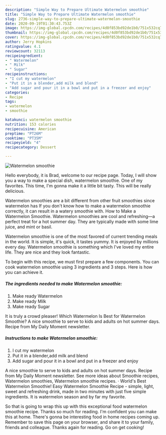 ```yaml
---
description: "Simple Way to Prepare Ultimate Watermelon smoothie"
title: "Simple Way to Prepare Ultimate Watermelon smoothie"
slug: 2736-simple-way-to-prepare-ultimate-watermelon-smoothie
date: 2020-09-19T01:30:43.753Z
image: https://img-global.cpcdn.com/recipes/4d0f853bd92de1b0/751x532cq70/watermelon-smoothie-recipe-main-photo.jpg
thumbnail: https://img-global.cpcdn.com/recipes/4d0f853bd92de1b0/751x532cq70/watermelon-smoothie-recipe-main-photo.jpg
cover: https://img-global.cpcdn.com/recipes/4d0f853bd92de1b0/751x532cq70/watermelon-smoothie-recipe-main-photo.jpg
author: Jerry Hopkins
ratingvalue: 4.1
reviewcount: 32113
recipeingredient:
- " Watermelon"
- " Milk"
- " Sugar"
recipeinstructions:
- "I cut my watermelon"
- "Put it in a blender,add milk and blend"
- "Add sugar and pour it in a bowl and put in a freezer and enjoy"
categories:
- Recipe
tags:
- watermelon
- smoothie

katakunci: watermelon smoothie 
nutrition: 153 calories
recipecuisine: American
preptime: "PT26M"
cooktime: "PT35M"
recipeyield: "4"
recipecategory: Dessert

---
```



![Watermelon smoothie](https://img-global.cpcdn.com/recipes/4d0f853bd92de1b0/751x532cq70/watermelon-smoothie-recipe-main-photo.jpg)

Hello everybody, it is Brad, welcome to our recipe page. Today, I will show you a way to make a special dish, watermelon smoothie. One of my favorites. This time, I'm gonna make it a little bit tasty. This will be really delicious.

Watermelon smoothies are a bit different from other fruit smoothies since watermelon has If you don&#39;t know how to make a watermelon smoothie correctly, it can result in a watery smoothie with. How to Make a Watermelon Smoothie. Watermelon smoothies are cool and refreshing—a perfect treat for a hot summer day. They are typically made with some lime juice, and mint or basil.

Watermelon smoothie is one of the most favored of current trending meals in the world. It is simple, it's quick, it tastes yummy. It is enjoyed by millions every day. Watermelon smoothie is something which I've loved my entire life. They are nice and they look fantastic.


To begin with this recipe, we must first prepare a few components. You can cook watermelon smoothie using 3 ingredients and 3 steps. Here is how you can achieve it.

<!--inarticleads1-->

##### The ingredients needed to make Watermelon smoothie:

1. Make ready  Watermelon
1. Make ready  Milk
1. Make ready  Sugar


It is truly a crowd pleaser! Which Watermelon Is Best for Watermelon Smoothie? A nice smoothie to serve to kids and adults on hot summer days. Recipe from My Daily Moment newsletter. 

<!--inarticleads2-->

##### Instructions to make Watermelon smoothie:

1. I cut my watermelon
1. Put it in a blender,add milk and blend
1. Add sugar and pour it in a bowl and put in a freezer and enjoy


A nice smoothie to serve to kids and adults on hot summer days. Recipe from My Daily Moment newsletter. See more ideas about Smoothie recipes, Watermelon smoothies, Watermelon smoothie recipes. · World&#39;s Best Watermelon Smoothie! Easy Watermelon Smoothie Recipe - simple, light, sweet and refreshing drink, made in two minutes with just five simple ingredients. It is watermelon season and by far my favorite. 

So that is going to wrap this up with this exceptional food watermelon smoothie recipe. Thanks so much for reading. I'm confident you can make this at home. There's gonna be interesting food in home recipes coming up. Remember to save this page on your browser, and share it to your family, friends and colleague. Thanks again for reading. Go on get cooking!
